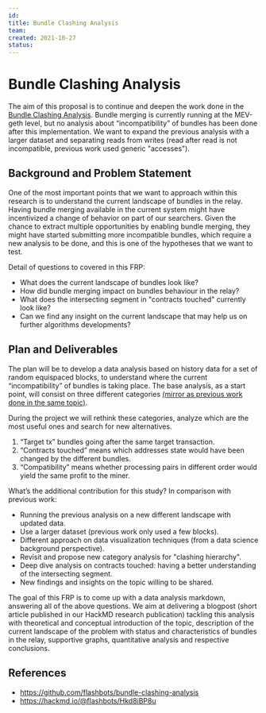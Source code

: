 ```yaml
---
id: 
title: Bundle Clashing Analysis
team: 
created: 2021-10-27
status: 
---
```


# Bundle Clashing Analysis
The aim of this proposal is to continue and deepen the work done in the [Bundle Clashing Analysis](https://hackmd.io/@flashbots/Hkd8iBP8u). Bundle merging is currently running at the MEV-geth level, but no analysis about “incompatibility” of bundles has been done after this implementation. We want to expand the previous analysis with a larger dataset and separating reads from writes (read after read is not incompatible, previous work used generic "accesses").

## Background and Problem Statement
One of the most important points that we want to approach within this research is to understand the current landscape of bundles in the relay. Having bundle merging available in the current system might have incentivized a change of behavior on part of our searchers. Given the chance to extract multiple opportunities by enabling bundle merging, they might have started submitting more incompatible bundles, which require a new analysis to be done, and this is one of the hypotheses that we want to test.

Detail of questions to covered in this FRP:
* What does the current landscape of bundles look like?
* How did bundle merging impact on bundles behaviour in the relay?
* What does the intersecting segment in "contracts touched" currently look like?
* Can we find any insight on the current landscape that may help us on further algorithms developments?

## Plan and Deliverables
The plan will be to develop a data analysis based on history data for a set of random equispaced blocks, to understand where the current “incompatibility” of bundles is taking place. The base analysis, as a start point, will consist on three different categories [(mirror as previous work done in the same topic)](https://hackmd.io/@flashbots/Hkd8iBP8u). 

During the project we will rethink these categories, analyze which are the most useful ones and search for new alternatives.

1. “Target tx” bundles going after the same target transaction.
2. “Contracts touched” means which addresses state would have been changed by the different bundles.
3. “Compatibility” means whether processing pairs in different order would yield the same profit to the miner.

What’s the additional contribution for this study? In comparison with previous work: 
* Running the previous analysis on a new different landscape with updated data.
* Use a larger dataset (previous work only used a few blocks).
* Different approach on data visualization techniques (from a data science background perspective).
* Revisit and propose new category analysis for "clashing hierarchy".
* Deep dive analysis on contracts touched: having a better understanding of the intersecting segment.
* New findings and insights on the topic willing to be shared.

The goal of this FRP is to come up with a data analysis markdown, answering all of the above questions. We aim at delivering a blogpost (short article published in our HackMD research publication) tackling this analysis with theoretical and conceptual introduction of the topic, description of the current landscape of the problem with status and characteristics of bundles in the relay, supportive graphs, quantitative analysis and respective conclusions. 

## References
* https://github.com/flashbots/bundle-clashing-analysis
* https://hackmd.io/@flashbots/Hkd8iBP8u
